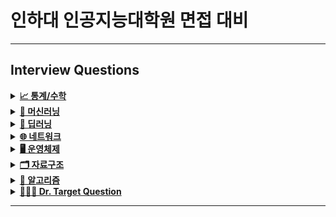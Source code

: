 # 인하대 인공지능대학원 면접 대비
---


## Interview Questions

<details>
<summary><a href="./answers/1-statistics-math.md"><strong>📈 통계/수학</strong></a></summary>
  
- 선형대수에서 선형과 비선형에 대해 설명해주세요.
```python
  선형(Linear)이란 집합 A의 원소들에 대하여 각각 선형결합의 형태로 나타낼 수 있는 것
  즉, 집합 A의 원소 x1, x2, x3, ... xn에 대하여 각각 상수 a1, a2, a3, ..., an을 곱하여 더한 a1x1 + a2x2 + ... + anxn이 집합 A에 속하는 경우를 말함

  1차함수와 벡터 등은 선형을 나타내는 선형함수
  반대로, 2차 이상의 함수, 삼각 함수 등은 비선형함수
```

- 선형 독립과 선형 종속에 대해서 설명하세요.
```python
  <선형 독립>
  - 벡터 방정식이 trivial solution(자명해)만 갖고 있는 경우 (모든 가중치가 0인경우)
  - trivial solution만 있으면 linearly independent
  - trivial solution만 존재한다는 의미는 free variable이 없다는 의미
  - 이 경우 행렬의 Rank는 column의 수와 같아져서 Rank=𝑛

  <선형 종속>
  - 벡터 방정식 c1v1+...+cpvp = 0이면 가중치 c1,...cp 중 하나라도 nonzero 
  - nontrivial solution이면 free variable이 있다는 의미
  - 이 경우 행렬의 Rank는 column 수보다 작아져서 Rank<𝑛
```

- 고유값(eigen value)와 고유벡터(eigen vector)이 무엇이고 왜 중요한지 설명해주세요.
```python
  행렬 A의 고유벡터는, 행렬 A에 의해 변환되었을 때 방향이 변하지 않고 단지 크기만 변하는 벡터를 말한다
  Av=λv에서 v (영벡터 아니어야 함)
  고유값은 λ (고유벡터 v가 변환될 때 그 크기가 얼마나 변하는지...)
```
- 샘플링(Sampling)과 리샘플링(Resampling)이 무엇이고 리샘플링의 장점을 말씀해주세요.
```python
  샘플링은 전체 모집단에서 데이터를 추출하는 거,특히나 모집단을 대표할 수 있도록 신중하게 선택되어야 함
  리샘플링은 기존의 샘플 데이터에서 새로운 샘플을 반복적으로 추출하여 통계적 분석을 수행하는 방식
  리샘플링에는 다음과 같은 방법이 있다
  - 교차 검증 (Cross Validation) : 모델의 성능 평가를 위해 데이터를 여러 번 분할하여 훈련과 테스트를 반복! 과적합 방지, 모델의 일반화 성능 평가
```
- 확률 모형과 확률 변수는 무엇인가요?
```python
  확률은 불확실성을 표현하는 수단, 이러한 불확실성을 확률로써 개량화하기 위해 확률함수로써 수학적으로 만든 모형이 확률 모형이다
  이는 어떤 실험이나 현상에서 가능한 모든 결과와 그 결과가 발생할 확률을 설명한다.
  확률 모형은 표본 공간, 확률 분포라는 두 가지 구성 요소로 이루어졌다!

  확률 변수는 확률 모형에서 정의된 함수
  쉽게 말하면 확률로 표현하기 위한 event를 정의하는 것
  어떤 것을 확률로 표현할 것인지에 대해 다양하게 정의가 가능하여 <변수>라는 용어를 사용한다
  (이산과 연속 확률 변수로 나뉨)
```
- 누적 분포 함수와 확률 밀도 함수는 무엇인가요? 수식과 함께 표현해주세요.
```python
  확률 밀도 함수는 연속 확률 변수의 분포를 설명하는 함수로, 특정 값에서의 확률 밀도를 나타낸다.
  누적 분포 함수는 확률 변수가 특정 값 이하일 확률을 타나내는 함수, 확률 밀도 함수를 적분하여 구할 수 있다
```
- 조건부 확률은 무엇인가요?
```python
   조건부 확률은 어떤 사건 A가 이미 일어난 상황에서 다른 사건 B가 일어날 확률을 의미한다
   즉 사건 B가 사건 A에 의해 영향을 받을 때의 확률을 계산할 것
```
- 공분산과 상관계수는 무엇일까요? 수식과 함께 표현해주세요.
```python
   공분산(Covariance)는 두 확률 변수 사이의 관계를 측정하는 지표로, 두 변수가 함께 어떻게 변하는지를 나타낸다
   즉 한 변수가 증가할 때 다른 변수가 증가하거나 감소하는 경향을 평가한다
   Cov(X,Y)=E[(X−E(X))(Y−E(Y))]

   상관계수는 공분산을 정규화하여 두 확률 변수 사이의 선형 관계를 1과 -1 사이의 값으로 표현한다
   상관계수는 공분산과 달리 단위에 의존하지 않기 때문에 비교적 직관적으로 두 변수의 관계 강도를 파악할 수 있다!
```
- 신뢰 구간의 정의는 무엇인가요?
```python
  신뢰구간은 모집단의 모수를 포함할 것으로 예상되는 값의 범위를 특정 신뢰 수준 하에 제시한 것이다
  즉 표본 데이터를 이용해 계산한 추정치가 모집단의 실제 값(모수)를 포함할 확률이 높은 구간을 의미한다
  보통 신뢰 수준과 함께 나타나며, 신뢰 수준은 이 구간이 모집단의 실제 모수를 포함할 확률을 의미한다.
```
- p-value를 모르는 사람에게 설명한다면 어떻게 설명하실 건가요?
```python
  신뢰구간은 모집단의 모수를 포함할 것으로 예상되는 값의 범위를 특정 신뢰 수준 하에 제시한 것이다
  즉 표본 데이터를 이용해 계산한 추정치가 모집단의 실제 값(모수)를 포함할 확률이 높은 구간을 의미한다
```
- R square의 의미는 무엇인가요?
```python
  R², 또는 결정계수(R-Squared)는 회귀 분석에서 사용되는 통계량으로,
  독립 변수가 종속 변수의 변동을 얼마나 잘 설명하는지를 나타낸다.
  즉, R²는 회귀 모델이 데이터를 얼마나 잘 설명하는지를 평가하는 지표이다.
```
- 평균(mean)과 중앙값(median)중에 어떤 케이스에서 뭐를 써야할까요?
```python
   평균은 데이터가 고르게 분포되어 있고 이상치가 없을 때 더 신뢰할 수 있다.
   하지만 이상치가 있으면 평균이 그 값에 의해 크게 영향을 받아 데이터의 중심을 제대로 반영하지 못할 수 있다.
   중앙값은 이상치나 비대칭 분포가 있는 경우 더 적절하다. 극단적인 값이 있더라도 중앙값은 그 영향을 받지 않기 때문에 데이터의 중심을 더 잘 나타낸다.
```
- 중심극한정리는 왜 유용한걸까요?
```python
   중심극한정리는 확률론에서 매우 중요한 개념으로, 표본 크기가 충분히 크면 어떤 분포를 따르는 모집단에서 표본을 추출하더라도,
   표본 평균의 분포가 정규분포에 가까워진다는 것을 의미한다!
   다시 말해, 모집단의 분포 형태에 관계없이 표본 평균의 분포는 표본 크기가 커질수록 점점 정규분포를 따르게 된다.
   중심극한정리는 다양한 형태의 모집단에서 표본을 추출해도, 표본 평균이 정규분포를 따르게 만들어 준다.
   이로 인해 모집단의 분포를 알지 못해도 표본 평균의 분포를 예측할 수 있습니다.
```
- 엔트로피(entropy)에 대해 설명해주세요. 가능하면 Information Gain도요.
```python
   엔트로피는 정보 이론에서 사용되는 개념으로, 불확실성 또는 혼란의 정도를 측정하는 지표이다.
   주로 확률 분포의 다양성을 측정하거나, 데이터의 예측 가능성을 평가하는데 사용된다.
   쉽게 말하면 데이터의 무질서도를 측정, 값이 높을 수록 불확실성이 커진다!

  정보 이득 (Information gain)
  정보이득은 결정 트리와 같은 알고리즘에서 특정 속성을 사용해 데이터 집합을 분할할 때, 엔트로피가 얼마나 감소하는지를 측정하는 지표이다
  즉 특정 속성을 기준으로 데이터를 나눴을 때 데이터의 불확실성이 얼마나 줄어드는지 나타낸다!
```
- 어떨 때 모수적 방법론을 쓸 수 있고, 어떨 때 비모수적 방법론을 쓸 수 있나요?
```python
   모수적 방법론은 모집단의 분포에 대해 특정한 가정을 하고 데이터를 분석하는 기법
   예를 들어 데이터가 정규분포를 따르는 것으로 가정하고 통계적 분석을 수행하는 경우가 대표적
   모수적 방법론은 데이터의 분포가 알려져 있을 때/ 표본 크기가 충분히 클 때/모집단의 분포에 대한 강한 가정이 성립할 때/ 등에서 사용

   비모수적 방법론은 데이터의 분포에 대한 가정이 필요하지 않은 분석 방법이다
   이 방법은 데이터가 특정한 분포를 따르지 않거나, 분포를 알 수 없을 때 유용하다
```
- “likelihood”와 “probability”의 차이는 무엇일까요?
```python
   확률(probability)은 주어진 모수에 대해 데이터가 발생할 확률
   가능도(Likellihood)는 주어진 데이터에 대해 모수가 그 데이터를 얼마나 잘 설명하는지를 평가
   예를 들어서 동전을 여러 번 던져 7번 중 5번 앞면이 나왔다고 가정하면
   확률은 5/7
   가능도는 특정한 모수 p가 주어졌을 때, 관측된 데이터 "7번 중 5번 앞면이 나옴"을 얼마나 잘 설명하는지를 평가
   L(p|X=5)
```
- 통계에서 사용되는 bootstrap의 의미는 무엇인가요.
```python
   부트스트랩은 통계적 추정의 신뢰성을 평가하기 위해 사용되는 비모수적 방법론
   특히 모집단의 분포에 대한 강한 가정을 하지 않고, 표본 데이터만을 사용해 모집단의 특성을 추정할 수 있는 강력한 기법이다.
   부트스트랩은 주어진 표본 데이터로부터 반복적으로 새로운 표본을 생성하여, 통계적 추정값(예: 평균, 분산, 신뢰구간 등)의 분포를 추정하는 방법이다.
```
- 모수가 매우 적은 (수십개 이하) 케이스의 경우 어떤 방식으로 예측 모델을 수립할 수 있을까요?
```python
   1. 간단한 모델 사용 : 선형 회귀, 로지스틱 회귀, k-최근접 이웃(KNN), 의사결정트리와 같은 단순한 모델을 사용하는 것이 좋습니다.
   2. 규제(Regularization) 기법 사용: 과적합을 방지하기 위해 L1, L2 규제 방법을 적용하여 모델의 복잡성을 줄일 수 있다
   3. 데이터 증강 : 데이터를 오히려 인위적으로 늘린다
```
- 검정력(statistical power)은 무엇일까요?
```python
   어떤 통계적 검정이 실제로 대립가설이 참일 때 이를 올바르게 검출할 확률을 의미한다.
   쉽게 말해, 검정력은 참인 효과를 감지할 수 있는 능력을 나타낸다.
   검정력의 의미: 검정력이 높을수록, 실제로 효과나 차이가 존재할 때 이를 발견할 가능성이 커진다.
```
- missing value가 있을 경우 채워야 할까요? 그 이유는 무엇인가요?
```python
   결측치가 있는 데이터를 그대로 사용하면 통계 분석, 머신러닝 모델링에서 왜곡된 결과를 초래할 수 있다
   특히 일부 알고리즘은 결측치를 허용하지 않기 때문에 데이터 전체가 무효화될 수 있다.
   결측치를 적절히 채우면 모델의 성능을 높일 수 있다. 결측치로 인해 모델이 학습할 수 있는 정보가 제한되거나, 예측의 정확도가 떨어질 수 있기 때문이다.
```
- 아웃라이어의 판단하는 기준은 무엇인가요?
```python
   아웃라이어는 데이터에서 다른 데이터 포인트와 비교해 극단적으로 벗어난 값을 의미한다.
   통계적 기준으로는 사분위 범위(IQR)에서 Q1-3*IQR보다 작거나, Q3+3*IQR보다 크면 보통 outlier라고 칭한다
   또는 데이터가 정규분포를 따른다고 가정할 떄, 평균에서 k개의 표준편차 이상 떨어진 값을 아웃라이어로 간주한다
```
- 필요한 표본의 크기를 어떻게 계산합니까?
```python
   표본 크기를 계산하는 방법은 연구의 종류에 따라 다르다
   평균의 차이를 비교할 때 : t 검정
   비율의 차이를 비교할 떄 : z 검정
   
```
- Bias를 통제하는 방법은 무엇입니까?
```python
   연구 설계 단계에서 Bias 통제 : 무작위 할당 (Randomization) - 실험군과 대조군에 참여자를 무작위로 배정해 그룹 간 차이 최소화, 무작위화는 선택 편향(Selection Bias)를 줄임
   데이터 수집 단계에서 Bias 통제 : 표준화된 측정 방법(Standardized Measurement) - 모든 데이터를 일관된 방식으로 수집해 측정 편향 (Measurement Bias)을 줄인다
   데이터 분석 단계에서의 Bias 통제 : 혼란 변수 (Confounding Variable) 통제 - 혼란 변수가 연구 결과에 영향을 미치지 않도록 다변량 분석, 공변량 분석을 사용해 통제
   
```
- 로그 함수는 어떤 경우 유용합니까? 사례를 들어 설명해주세요.
```python
   데이터가 크기 차이가 클 때나 지수적 증가가 있는 경우 유용하다.
   예를 들어서 금융 데이터를 분석할 때
   금융 분야에서는 기업의 매출, 시장 규모, 자산 등 다양한 변수가 매우 큰 범위를 가질 수 있다. 어떤 회사의 매출은 수백만 달러일 수 있지만, 또 다른 회사의 매출은 수십억 달러에 이를 수 있다
   로그 변환을 통해 이런 큰 차이를 줄이면 데이터가 더 균형 있게 분포되면, 분석하기 쉬워진다
   예를 들어 히스토그램을 그릴 때 로그 변환을 적용하면 극단적인 값들로 인해 왜곡되지 않은 분포를 볼 수 있다!
```
- 베르누이 분포 / 가우시안 정규 분포  / 카이제곱 분포 / 에 대해 설명해주세요.
```python
  베르누이 분포는 두 가지 결과(성공 혹은 실패)만 가능한 이산 확률 분포이다. 각각의 결과가 발생할 확률을 기반으로 한다. 베르누이 분포의 확률 변수 X는 1과 0만을 가질 수 있다
  가우시안 정규 분포는 연속 확률 변수로, 데이터가 평균값을 중심으로 종 모양의 대칭적인 분포를 따른느 경우를 설명한다. 이는 많은 자연현상에서 나타나는 일반적인 분포이다
  카이 제곱 분포는 연속 확률 분포로, 독립적인 표준 정규 분포 변수의 제곱의 합으로 정의된다. 카이제곱 분포는 자유도에 따라 모양이 달라진다.
```

</details>

<details>
<summary><a href="./answers/2-machine-learning.md"><strong>🤖 머신러닝</strong></a></summary>

- 알고 있는 metric에 대해 설명해주세요. (ex. RMSE, MAE, recall, precision ...)
```python
   RMSE는 회귀 모델의 성능을 측정하는 데 사용된다. 예측 값과 실제 값의 차이를 제곱한 평균의 제곱근을 계산한다.
   MAE는 예측 값과 실제 값의 차이의 절대값 평균을 계산한다. 회귀 모델의 성능을 측정하는 또 다른 지표이다.
   Precision은 모델이 True Positive로 예측한 것 중 실제로 True인 비율을 의미한다. 특히 양성 클래스에 대한 정확도를 측정하는 데 유용하다. TP / (TP+FP)
   Recall은 실제로 True인 것 중에서 모델이 True로 예측한 비율을 의미한다. TP / (TP + FN)
   F1 Score는 Precision과 Recall 사이의 균형을 평가하는 지표이다. precision과 recall의 조화 평균을 계산한다. F1 score = 2 * { (Precision X Recall) / (Precision + Recall) }
   R-squared(결정계수)는 회귀 분석에서 모델이 데이터를 얼마나 잘 설명하는지를 나타내는 지표이다. 0에서 1 사이의 값을 가지며, 1에 가까울수록 모델이 데이터를 잘 설명하는 것을 의미한다. 
```
- 정규화를 왜 해야할까요? 정규화의 방법은 무엇이 있나요? (🥲 내 논문 주제...)
```python
   머신러닝 알고리즘(특히 경사 하강법 기반 알고리즘)은 특성(feature) 값의 범위가 매우 다르면 학습이 제대로 이뤄지지 않을 수 있다.
   예를 들어 하나의 특성의 값이 0~1 사이인데, 다른 특성의 값이 0~10000 사이라면 큰 범위를 가진 특성이 모델 학습에 더 큰 영향을 미치게 되어 잘못된 가중치를 학습할 가능성이 있다.
   특히 경사 하강법 기반 알고리즘의 경우 정규화를 하면 학습 속도가 빨라지도 알고리즘이 더 잘 수렴하게 된다.
   정규화된 데이터는 최적의 해를 찾는 과정에서 균형 잡힌 경로로 수렴하도록 도와준다.
   심지어 일부 알고리즘은 특성의 크기 차이로 인해 성능이 저하될 수 있다. 정규화를 하면 이러한 문제를 방지하여 모델 성능이 향상될 수 있다.

   정규화 방법
   Min-Max 정규화 : 데이터를 (대체로) 0~1로 변환하는 방법. 최소값을 0, 최대값을 1로 변환하며, 나머지 값은 비례적으로 조정한다.
   Z-Score 정규화 : 데이터를 평균 0, 표준편차 1로 변환하는 방법. 데이터가 정규 분포를 따를 때 효과적!
   Robust 정규화 : median과 사분위 범위 (IQR)를 사용하여 정규화하는 방법이다. 이상치에 덜 민감하다.
```
- Local Minima와 Global Minimum에 대해 설명해주세요.
```python
   Global Minimum은 전역 최소값. 함수의 모든 가능한 값 중 가장 낮은 값, 최적화 문제에서 우리가 궁극적으로 찾고자 하는 지점!
   Local Minima는 특정 영역 내에서 가장 낮은 함수 값을 가지는 지점을 의미, but 다른 영역에 더 낮은 값이 존재할 수도 있다!
```
- 차원의 저주에 대해 설명해주세요.
```python
   차원의 저주는 고차원 공간에서 발생하는 여러 가지 문제를 의미한다. 데이터 분석 및 머신러닝에서 데이터의 차원이 증가할수록 발생하는 현상으로, 학습 및 일반화 성능에 부정적인 영향을 미칠 수 있다.
   쉽게 정리하자면 변수가 늘어남에따라 차원이 커지면서 분석을 위한 최소한의 필요 데이터 건수가 늘어나면서 예측이 불안정해지는 문
   차원의 저주가 발생하는 이유
   1. 데이터의 희소성 (Sparsity) : 차원이 증가할수록 데이터 포인트들이 서로 멀리 떨어져 분포하게 된다
   2. 거리 측정의 신뢰도 감소 : 머신러닝의 여러 알고리즘 (특히 K-최근접, K-means)은 거리 측정을 기반으로 동작한다. 그러나 차원이 높아지면 데이터 포인트들 간의 거리가 점점 비슷해져서 유사성 측정이 어렵다
   3. 데이터 필요량의 증가 : 차원이 증가할수록 고차원 공간을 대표하기 위해 필요한 데이터의 양이 기하급수적으로 증가한다
   4. 모델의 복잡도 증가 : 차원이 증가하면 모델의 복잡도가 증가하여 과적합(overfitting)의 위험이 커진다
```
- dimension reduction기법으로 보통 어떤 것들이 있나요?
```python
   차원 축소 기법은 고차원 데이터의 차원을 줄여 데이터 분석을 용이하게 하고, 계산 효율성을 높이는 데 사용된다.
   데이터의 특성 (feature) 수를 줄임으로써 과적합을 방지하고, 해석 가능성을 높이며, 계산 비용을 줄일 수 있다.

   ⭐️ PCA (주성분 분석) : 데이터의 분산을 최대한 보존하는 방향으로 새로운 축을 생성하여 고차원 데이터를 저차원으로 변환하는 선형 차원 축소 기법
      - 데이터의 공분산 구조를 분석하여 주성분을 생성한다
      - 첫 번째 주성분은 데이터의 분산이 가장 큰 방향을 나타내며, 그 다음 주성분은 직교하는 방향에서 두 번째로 큰 분산을 나타낸다
      - https://m.blog.naver.com/angryking/222480031842 여기 참고하면 단 번에 이해 가능!
   
```
- PCA는 차원 축소 기법이면서, 데이터 압축 기법이기도 하고, 노이즈 제거기법이기도 합니다. 왜 그런지 설명해주실 수 있나요?
```python
   차원 축소 기법은 위에서 설명
   PCA는 고차원 데이터를 적은 수의 차원으로 압축하면서도 대부분의 중요한 정보를 보존하기에 데이터 압축 기법이라고도 한다
   PCA는 결국 데이터를 분산이 큰 방향으로 투영하기 때문에, 노이즈와 같은 작은 변동을 무시하는 효과가 있다!
```
- LSA, LDA, SVD 등의 약자들이 어떤 뜻이고 서로 어떤 관계를 가지는지 설명할 수 있나요?
```python
   LSA (Latent Semantic Analysis) : 잠재 의미 분석, LSA는 문서와 단어 사이의 관계를 분석하여 텍스트 데이터를 저차원 의미 공간에 매핑하는 기법, 이 과정으로 문서와 단어간의 잠재적 의미 구조 발견
   주로 SVD를 사용하여 문서-단어 행렬을 분해하고 차원을 축소
   LDA (Latent Dirichlet Allocation) : 텍스트 코퍼스 내의 문서들이 잠재적인 주제들의 혼합으로 구성되어 있다고 가정하는 주제 모델링 기법이다. 문서 내의 단어 분포를 기반으로 주제를 추론하고,
   문서들이 어떤 주제들로 구성되어 있는지를 학습한다. 확률적 모델을 사용하여 문서와 단어의 주제 분포를 추정한다.
   SVD (Singular Value Decomposition) : 특이값 분해, 행렬을 세 개의 행렬로 분해하는 선형대수적 기법. 주어진 행렬을 U(왼쪽 특이벡터), Σ(특이값 대각 행렬), V^T(오른쪽 특이벡터)의 곱으로 분해한다!
```
- Markov Chain을 고등학생에게 설명하려면 어떤 방식이 제일 좋을까요?
```python
   일상적인 예시로 시작해서 개념을 단계별로 확장하는 것이 좋다.
   예를 들어, 오늘이 맑음이면 내일도 맑음일 가능성이 높지만, 비가 올 가능성도 있다. 날씨는 현재 상태에 따라 다음 상태가 결정되지만, 그 이전 날들의 날씨는 고려하지 않는다고 가정해 볼 수 있다.
   여기서 중요한 점은 현재 상태만으로 다음 상태가 결정된다는 것이며, 이를 Markov Preperty(마르코프 성질)라고 한다.
   이렇게 상태(state)가 현재 상황에만 의존해서 바뀌는 과정을 바로 Markov Chain이라고 한다!
```
- 텍스트 더미에서 주제를 추출해야 합니다. 어떤 방식으로 접근해 나가시겠나요?
- SVM은 왜 반대로 차원을 확장시키는 방식으로 동작할까요? SVM은 왜 좋을까요?
- 다른 좋은 머신 러닝 대비, 오래된 기법인 나이브 베이즈(naive bayes)의 장점을 옹호해보세요.
- 회귀 / 분류시 알맞은 metric은 무엇일까?
- Association Rule의 Support, Confidence, Lift에 대해 설명해주세요.
- 최적화 기법중 Newton’s Method와 Gradient Descent 방법에 대해 알고 있나요?
- 머신러닝(machine)적 접근방법과 통계(statistics)적 접근방법의 둘간에 차이에 대한 견해가 있나요?
- 인공신경망(deep learning이전의 전통적인)이 가지는 일반적인 문제점은 무엇일까요?
- 지금 나오고 있는 deep learning 계열의 혁신의 근간은 무엇이라고 생각하시나요?
- ROC 커브에 대해 설명해주실 수 있으신가요?
- 여러분이 서버를 100대 가지고 있습니다. 이때 인공신경망보다 Random Forest를 써야하는 이유는 뭘까요?
- K-means의 대표적 의미론적 단점은 무엇인가요? (계산량 많다는것 말고)
- L1, L2 정규화에 대해 설명해주세요.
- Cross Validation은 무엇이고 어떻게 해야하나요?
- XGBoost을 아시나요? 왜 이 모델이 캐글에서 유명할까요?
- 앙상블 방법엔 어떤 것들이 있나요?
- feature vector란 무엇일까요?
- 좋은 모델의 정의는 무엇일까요?
- 50개의 작은 의사결정 나무는 큰 의사결정 나무보다 괜찮을까요? 왜 그렇게 생각하나요?
- 스팸 필터에 로지스틱 리그레션을 많이 사용하는 이유는 무엇일까요?
- OLS(ordinary least squre) regression의 공식은 무엇인가요?

</details>

<details>
<summary><a href="./answers/3-deep-learning.md"><strong>🧠 딥러닝</strong></a></summary>

- 딥러닝은 무엇인가요? 딥러닝과 머신러닝의 차이는?
- Cost Function과 Activation Function은 무엇인가요?
- Tensorflow, PyTorch 특징과 차이가 뭘까요?
- Data Normalization은 무엇이고 왜 필요한가요?
- 알고있는 Activation Function에 대해 알려주세요. (Sigmoid, ReLU, LeakyReLU, Tanh 등)
- 오버피팅일 경우 어떻게 대처해야 할까요?
- 하이퍼 파라미터는 무엇인가요?
- Weight Initialization 방법에 대해 말해주세요. 그리고 무엇을 많이 사용하나요?
- 볼츠만 머신은 무엇인가요?
- TF, PyTorch 등을 사용할 때 디버깅 노하우는?
- 뉴럴넷의 가장 큰 단점은 무엇인가? 이를 위해 나온 One-Shot Learning은 무엇인가?
- 요즘 Sigmoid 보다 ReLU를 많이 쓰는데 그 이유는?
  - Non-Linearity라는 말의 의미와 그 필요성은?
  - ReLU로 어떻게 곡선 함수를 근사하나?
  - ReLU의 문제점은?
  - Bias는 왜 있는걸까?
- Gradient Descent에 대해서 쉽게 설명한다면?
  - 왜 꼭 Gradient를 써야 할까? 그 그래프에서 가로축과 세로축 각각은 무엇인가? 실제 상황에서는 그 그래프가 어떻게 그려질까?
  - GD 중에 때때로 Loss가 증가하는 이유는?
  - Back Propagation에 대해서 쉽게 설명 한다면?
- Local Minima 문제에도 불구하고 딥러닝이 잘 되는 이유는?
  - GD가 Local Minima 문제를 피하는 방법은?
  - 찾은 해가 Global Minimum인지 아닌지 알 수 있는 방법은?
- Training 세트와 Test 세트를 분리하는 이유는?
  - Validation 세트가 따로 있는 이유는?
  - Test 세트가 오염되었다는 말의 뜻은?
  - Regularization이란 무엇인가?
- Batch Normalization의 효과는?
  - Dropout의 효과는?
  - BN 적용해서 학습 이후 실제 사용시에 주의할 점은? 코드로는?
  - GAN에서 Generator 쪽에도 BN을 적용해도 될까?
- SGD, RMSprop, Adam에 대해서 아는대로 설명한다면?
  - SGD에서 Stochastic의 의미는?
  - 미니배치를 작게 할때의 장단점은?
  - 모멘텀의 수식을 적어 본다면?
- 간단한 MNIST 분류기를 MLP+CPU 버전으로 numpy로 만든다면 몇줄일까?
  - 어느 정도 돌아가는 녀석을 작성하기까지 몇시간 정도 걸릴까?
  - Back Propagation은 몇줄인가?
  - CNN으로 바꾼다면 얼마나 추가될까?
- 간단한 MNIST 분류기를 TF, PyTorch 등으로 작성하는데 몇시간이 필요한가?
  - CNN이 아닌 MLP로 해도 잘 될까?
  - 마지막 레이어 부분에 대해서 설명 한다면?
  - 학습은 BCE loss로 하되 상황을 MSE loss로 보고 싶다면?
- 딥러닝할 때 GPU를 쓰면 좋은 이유는?
  - GPU를 두개 다 쓰고 싶다. 방법은?
  - 학습시 필요한 GPU 메모리는 어떻게 계산하는가?

</details>


<details>
<summary><a href="./answers/5-network.md"><strong>🌐 네트워크</strong></a></summary>

- TCP/IP의 각 계층을 설명해주세요.
- OSI 7계층와 TCP/IP 계층의 차이를 설명해주세요.
- Frame, Packet, Segment, Datagram을 비교해주세요.
- TCP와 UDP의 차이를 설명해주세요.
- TCP와 UDP의 헤더를 비교해주세요.
- TCP의 3-way-handshake와 4-way-handshake를 비교 설명해주세요.
- TCP의 연결 설정 과정(3단계)과 연결 종료 과정(4단계)이 단계가 차이나는 이유가 무엇인가요?
- 만약 Server에서 FIN 플래그를 전송하기 전에 전송한 패킷이 Routing 지연이나 패킷 유실로 인한 재전송 등으로 인해 FIN 패킷보다 늦게 도착하는 상황이 발생하면 어떻게 될까요?
- 초기 Sequence Number인 ISN을 0부터 시작하지 않고 난수를 생성해서 설정하는 이유가 무엇인가요?
- HTTP와 HTTPS에 대해서 설명하고 차이점에 대해 설명해주세요.
- HTTP 요청/응답 헤더의 구조를 설명해주세요.
- HTTP와 HTTPS 동작 과정을 비교해주세요.
- CORS가 무엇인가요?
- HTTP GET과 POST 메서드를 비교/설명해주세요.
- 쿠키(Cookie)와 세션(Session)을 설명해주세요.
- DNS가 무엇인가요?
- REST와 RESTful의 개념을 설명하고 차이를 말해주세요.
- 소켓(Socket)이 무엇인가요? 자신 있는 언어로 간단히 소켓 생성 예시를 보여주세요.
- Socket.io와 WebSocket의 차이를 설명해주세요.
- IPv4와 IPv6 차이를 설명해주세요.
- MAC Address가 무엇인가요?
- 라우터와 스위치, 허브의 차이를 설명해주세요.
- SMTP가 무엇인가요?
- 노트북으로 `www.google.com`에 접속을 했습니다. 요청을 보내고 받기까지의 과정을 자세히 설명해주세요.
- 여러 네트워크 topology에 대해 간단히 소개해주세요.
- subnet mask에 대해서 설명해주세요.
- data encapsulation이 무엇인가요?
- DHCP를 설명해주세요.
- routing protocol을 몇 가지 설명해주세요. (ex. link state, distance vector)
- 이더넷(ethernet)이 무엇인가요?
- client와 server의 차이점을 설명해주세요.
- delay, timing(jitter), throughput 차이를 설명해주세요.

</details>

<details>
<summary><a href="./answers/6-operating-system.md"><strong>🖥️ 운영체제</strong></a></summary>

- 프로세스와 스레드의 차이(Process vs Thread)를 알려주세요.
- 멀티 프로세스 대신 멀티 스레드를 사용하는 이유를 설명해주세요.
- 캐시의 지역성에 대해 설명해주세요.
- Thread-safe에 대해 설명해주세요. (hint: critical section)
- 뮤텍스와 세마포어의 차이를 설명해주세요.
- 스케줄러가 무엇이고, 단기/중기/장기로 나누는 기준에 대해 설명해주세요.
- CPU 스케줄러인 FCFS, SJF, SRTF, Priority Scheduling, RR에 대해 간략히 설명해주세요.
- 동기와 비동기의 차이를 설명해주세요.
- 메모리 관리 전략에는 무엇이 있는지 간략히 설명해주세요.
- 가상 메모리에 대해 설명해주세요.
- 교착상태(데드락, Deadlock)의 개념과 조건을 설명해주세요.
- 사용자 수준 스레드와 커널 수준 스레드의 차이를 설명해주세요.
- 외부 단편화와 내부 단편화에 대해 설명해주세요.
- Context Switching이 무엇인지 설명하고 과정을 나열해주세요.
- Swapping에 대해 설명해주세요.

</details>

<details>
<summary><a href="./answers/7-data-structure.md"><strong>🗂 자료구조</strong></a></summary>

- linked list
  - single linked list
  - double linked list
  - circular linked list
- hash table
- stack
- queue
  - circular queue
- graph

</details>

<details>
<summary><a href="./answers/8-algorithm.md"><strong>🔻 알고리즘</strong></a></summary>

- 시간, 공간 복잡도
- Sort Algorithm
  - Bubble Sort
  ```python
    인접한 두 요소를 비교하여 큰 값을 뒤로 보내는 방식으로 배열을 정렬한다.
    복잡도: O(n^2)
    특징: 구현이 간단하지만 효율성이 떨어져 잘 사용하지 x
  ```
  - Selection Sort
  ```python
     매번 배열에서 가장 작은 요소를 선택해 순서대로 배치한다.
     복잡도: O(n^2)
     특징: 간단하지만 대규모 데이터에서는 비효율적
  ```
  - Insertion Sort
  ```python
     배열의 요소를 하나씩 가져와서 정렬된 부분에 삽입하는 방식으로 정렬
     복잡도: O(n^2)
     특징: 거의 정렬된 배열에서는 효율적이며, 적은 데이터에 적합하다
  ```
  - Merge Sort O(nlogn) 
  ```python
     배열을 반으로 나누어 각각의 재귀적으로 정렬한 후, 병합하여 전체를 정렬
     복잡도: O(nlogn)
     특징: 안정적이며, 큰 데이터셋에 적합. Divide and Conquer 방식의 알고리즘이다
  ```
  - Heap Sort O(nlogn)
  ```python
     힙 자료구조를 이용하여 정렬하는 방식으로, 최대 힙이나 최소 힙을 이용한다
     복잡도: O(nlogn)
     특징: 제자리 정렬이 가능하지만, 안정적이지는 x
  ```
  - Quick Sort O(nlogn)
  ```python
     기준 요소(pivot)을 정해 이를 기준으로 작은 요소는 왼쪽, 큰 요소는 오른쪽으로 분할하여 재귀적으로 정렬한다
     복잡도: 평균은 O(nlogn), 최악 O(n^2)
     특징: 일반적으로 매우 빠르며, Divide and conquer 알고리즘
  ```
  - Counting Sort
  ```python
     값의 범위가 정해진 배열에서 각 값의 빈도를 세어 정렬한다
     1. 각 숫자가 몇 번 등장하는지 세어준다
     2. 등장 횟수를 누적합으로 바꿔준다
     복잡도: O(n+k)
     특징: 특정 범위에서만 사용 가능하며, 메모리 사용량이 크지만 안정적이다.
  ```
- Divide and Conquer
```python
   분할 정복은 작은 단위로 나누어 해결한 뒤, 이를 합쳐서 전체 문제의 해결책을 도출하는 알고리즘 설계 패턴이다. Divide -> Conquer -> Combine
   예시로는 Merge Sort, Quick sort, Binary Search 
```
- Dynamic Programming
```python
   Dynamic programming은 복잡한 문제를 작은 하위 문제로 나누어 해결하고, 이를 저장하여 중복 계산을 줄이는 방식으로 문제를 효율적으로 해결하는 알고리즘 설계 기법이다. 특히 최적화 문제에서 자주 사용된다!
   Optimal Substructure: 문제의 최적 해결책이 그 하위 문제들의 최적 해결책으로부터 만들어질 수 있는 구조를 말한다
   Overlapping Subproblems: 큰 문제를 작은 문제로 나눌 때 동일한 하위 문제가 여러 번 반복해서 등장한다
   Top-down, Bottom-up 방식으로 해결할 수 있다
   피보나치 수열 예시로 수업 때 설명하심!
```
- Greedy Algorithm
```python
   문제를 해결할 때 각 단계에서 가장 최선의 선택을 하는 방식으로 최종 해답을 찾아가는 알고리즘 설계 방법
   그리디 알고리즘은 전체적인 최적해를 보장하지는 않지만, 일부 문제에서는 빠르고 간단하게 최적해를 구할 수 있는 방법을 제공한다
```
- Graph
  - Graph Traversal: BFS
  ```python
   BFS는 시작 노드에서 인접한 노드들을 먼저 방문하고, 그 다음으로 인접 노드들의 인접 노드들을 차례로 탐색하는 방식이다.
   작동 방식:
   1. 탐색을 시작할 노드를 큐에 추가한다
   2. 큐에서 노드를 하나씩 꺼내어 해당 노드와 연결된 인접 노드들을 큐에 추가한다
   3. 큐가 빌 때까지 이 과정을 반복하며, 방문한 노드는 다시 탐색하지 않는다
   최단 경로: BFS는 최단 경로를 보장한다.
   시간 복잡도 : O(V+E)
  ```
  - Graph Traversal: DFS
  ```python
   DFS는 한 노드에서 시작하여 가능한 깊이까지 내려가며 탐색을 진행하고, 더 이상 갈 곳이 없으면 다시 돌아와 다른 경로를 탐색하는 방식이다.
   작동 방식:
   1. 탐색을 시작할 노드를 스택에 추가한다.
   2. 스택에서 노드를 하나씩 꺼내고, 해당 노드의 인접 노드를 다시 스택에 추가하여 깊이 탐색을 진행한다.
   3. 스택이 빌 때까지 이 과정을 반복하며, 방문한 노드는 다시 탐색하지 않는다.
   경로 탐색: DFS는 특정 경로를 탐색하거나, 특정 상태에 도달했을 때의 조건을 검사하는 데 유용하다.
   시간 복잡도 : O(V+E)
   스택을 사용하여 재귀 호출을 진행하여, 최대 깊이만큼 메모리 필요!
  ```
  - Shortest Path
    - Dijkstra
    ```python
      다익스트라 알고리즘은 가중치가 있는 그래프에서 하나의 시작 정점으로부터 다른 모든 정점까지의 최단 경로를 찾는 알고리즘이다.
      1. 초기화
       - 모든 정점에 대해 시작 정점으로부터의 최단 거리를 무한대로 설정. 시작 정점은 거리를 0으로 설정
       - 방문하지 않은 정점들의 집합인 우선순위 큐를 생성한다
      2. 정점 선택
       - 현재 방문하지 않은 정점들 중에서 시작 정점으로부터의 거리가 가장 짧은 정점을 선택한다
      3. 거리 업데이트
       - 선택된 정점의 인접한 이웃 정점들을 확인한다
       - 각 인접 정점에 대해, 시작 정점으로부터 현재 정점을 거쳐서 이웃 정점으로 가는 경로의 거리를 계산한다
       - 계산된 거리가 현재 저장된 시작 정점으로부터 이웃 정점까지의 거리보다 작으면, 해당 거리를 업데이트한다
      4. 방문 완료 처리
       - 선택된 정점을 방문 처리하고 우선순위 큐에서 제거한다
       - 모든 정점을 방문할 때까지 2~4단계를 반복한다!
    ```
    - Floyd-Warshall
    ```python
      Floyd Warshall은 모든 정점 쌍 간의 최단 경로를 찾는 알고리즘으로, 동적 계획법을 사용하여 그래프의 최단 경로 문제를 해결한다.
      이 알고리즘은 특히 음수 가중치를 가진 간선을 포함한 그래프에서도 최단 경로를 찾을 수 있으며, 음수 사이클도 감지할 수 있다.
    ```
    - Bellman-Ford
    ```python
      벨만 포드 알고리즘은 하나의 시작 정점에서 모든 다른 정점까지의 최단 경로를 찾는 알고리즘으로, 특히 음수 가중치 간선이 포함된 그래프에도 최단 경로를 구할 수 있는 특징이 있다.
      벨만 포드 알고리즘은 모든 간선을 최대 V-1번 반복하여 최단 경로를 갱신해 나간다. 이때 V는 정점의 개수이다.
    ```
  - Minimum Spanning Tree
    - Prim
    ```python
      Prim 알고리즘은 최소 신장 트리 (MST)를 찾기 위한 알고리즘으로, 정점 중심 방식으로 트리를 점진적으로 확장해 가며 MST를 구축하는 방식이다.
      MST는 모든 정점을 포함하면서 간선의 가중치 합이 최소가 되는 트리를 의미한다.
      1. 시작 정점 선택 : 임의의 시작 정점을 선택하여 초기 트리를 시작한다
      2. 가장 작은 가중치의 간선 선택 : 트리에 포함된 정점에서 연결된 간선 중 가중치가 가장 작은 간선을 선택한다. 이 간선의 도착 정점을 트리에 추가하여 트리를 확장한다.
      3. 트리의 확장: 현재의 MST에 포함된 정점 집합과 연결된 간선 중에서 가장 작은 가중치를 가진 간선을 선택하여 트리에 추가한다.
      4. 반복: 모든 정점을 포함할 때까지 즉 MST가 완성될 때까지 2~3 단계를 반복한다. 
    ```
    - Kruskal
    ```python
      Kruskal 알고리즘은 그래프에서 최소 신장 트리를 찾기 위한 알고리즘이다. 이 알고리즘은 간선 중심으로 동작하며, 모든 간선을 가중치 순으로 정렬한 후, 사이클을 형성하지 않는 간선을 하나씩 추가하여 MST를 구성하는 방식이다.
      1. 간선 정렬: 그래프의 모든 간선을 가중치의 오름차순으로 정렬한다
      2. 간선 선택 및 사이클 검증 : 가중치가 가장 작은 간선부터 하나씩 선택하여, 사이클이 발생하지 않는 경우에만 MST에 추가한다.
         2-1. 사이클이 발생하는지 확인하기 위해 Union-Find 자료구조를 사용한다.
              - Find 연산 : 두 정점이 같은 집합에 속하는지 확인한다.
              - Union 연산 : 두 정점을 같은 집합으로 병합하여, 동일한 트리로 연결되었음을 표시한다.
      3. 반복: 간선을 추가하여 MST에 포함된 간선의 수가 (정점 수 - 1)이 될 때까지 반복한다.
              - MST는 연결 그래프이므로 간선의 수는 정점 수 - 1이 된다.
    ```
  - Union-find
  ```python
      Union Find는 서로소 집합을 관리하는 자료구조이다. 서로소 집합 자료구소는 여러 개의 집합을 효율적으로 관리하고, 각 원소가 어느 집합에 속하는지 확인하거나, 두 집합을 하나로 합치는 연산을 빠르게 수행할 수 있도록 설계되었다.
      Union-Find 자료구조는 그래프에서의 사이클 검출, 최소 신장 트리 구성(Kruskal 알고리즘) 등 다양한 알고리즘에서 활용된다.
  ```
  - Topological sort 위상정렬
  ```python
     위상정렬은 유향 비순환 그래프 DAG(Directed Acyclic Graph)에서 정점들을 선행 순서에 맞춰 정렬하는 방법이다. DAG는 순환이 없는 방향 그래프로, 위상 정렬은 주로 작업 간의 우선 순위가 있는 작업 스케줄링 등에서 사용된다.
     위상 정렬은 다음과 같은 조건을 만족하는 정렬 방식이다.
     - 정점 u에서 v로 가는 간선이 존재한다면, 정렬 결과에서 u는 항상 v보다 앞에 위치해야 한다
     위상 정렬은 두 가지 방식으로 구현할 수 있다.
     - Kahn's Algorithm (BFS 기반)
     - DFS 기반 방법
  ```
</details>


<details>
<summary><a href="./answers/1-statistics-math.md"><strong> 🧑🏻‍🏫 Dr. Target Question </strong></a></summary>
  
- 선형대수에서 선형과 비선형에 대해 설명해주세요.
```python
  선형(Linear)이란 집합 A의 원소들에 대하여 각각 선형결합의 형태로 나타낼 수 있는 것
  즉, 집합 A의 원소 x1, x2, x3, ... xn에 대하여 각각 상수 a1, a2, a3, ..., an을 곱하여 더한 a1x1 + a2x2 + ... + anxn이 집합 A에 속하는 경우를 말함

  1차함수와 벡터 등은 선형을 나타내는 선형함수
  반대로, 2차 이상의 함수, 삼각 함수 등은 비선형함수
```

- 선형 독립과 선형 종속에 대해서 설명하세요.
```python
  <선형 독립>
  - 벡터 방정식이 trivial solution(자명해)만 갖고 있는 경우 (모든 가중치가 0인경우)
  - trivial solution만 있으면 linearly independent
  - trivial solution만 존재한다는 의미는 free variable이 없다는 의미
  - 이 경우 행렬의 Rank는 column의 수와 같아져서 Rank=𝑛

  <선형 종속>
  - 벡터 방정식 c1v1+...+cpvp = 0이면 가중치 c1,...cp 중 하나라도 nonzero 
  - nontrivial solution이면 free variable이 있다는 의미
  - 이 경우 행렬의 Rank는 column 수보다 작아져서 Rank<𝑛
```

- tree
```python
  트리는 노드로 이루어진 자료구조
  루트 노드는 0개 이상의 자식 노드를 갖고 있다
  그 자식 노드 또한 0개 이상의 자식 노드를 갖고 있고, 이는 반복적으로 정의된다
  노드들과 노드들을 연결하는 간선(edge)로 구성되어 있다
  - 트리에는 사이클이 존재할 수 없다
```

  - binary tree
  ```python
  이진 트리는 각 노드가 최대 두 개의 자식 노드를 갖는 트리이다
  - 왼쪽 자식 노드(left child)와 오른쪽 자식 노드(right child)를 구분하여, 각 노드는 두 개 이하의 자식 노드를 갖는다
  - 이진 트리는 다양한 형태로 활용할 수 있으며, 특정한 성질을 갖는 이진 트리들이 존재한다
  ```
  - full binary tree
  ```python
  포화이진트리는 모든 노드가 정확히 두 개의 자식 노드를 갖거나, 자식이 없는 리프 노드로 구성된 이진 트리이다
  - 모든 리프 노드는 동일한 깊이 또는 레벨에 위치하며, 트리의 모든 노드가 꽉 차 있는 구조이다
  ```
  - complete binary tree
  ```python
   완전 이진 트리는 모든 레벨이 꽉 차 있는 상태로, 마지막 레벨을 제외하고 모든 레벨이 채워져 있다.
   - 마지막 레벨의 경우 노드들은 왼쪽에서 오른쪽 순으로 채워져 있다
   - 힙 자료구조는 일반적으로 완전 이진 트리 구조를 갖고 있다
  ```
  - bst(binary search tree)
  ```python
   이진 탐색 트리는 탐색과 정렬을 위해 사용되는 이진 트리이다. 각 노드는 다음과 같은 조건을 만족한다
   1. 왼쪽 자식 노드의 값은 부모 노드의 값보다 작다
   2. 오른쪽 자식 노드의 값은 부모 노드의 값보다 크다
   3. 이러한 규칙을 통해, 빠르게 값을 검색, 삽입, 삭제할 수 있다
  ```
  - AVL tree
  ```python
    AVL 트리는 스스로 규형을 맞추는 이진 탐색 트리로, 노드 간 균형을 유지하여 효율적인 연산을 보장한다
    - 각 노드의 왼쪽 및 오른쪽 서브트리 높이 차이는 1 이하로 유지된다
    - 만약 노드 삽입이나 삭제로 균형이 깨질 경우, 회전(rotation) 연산을 통해 트리의 균형을 맞춘다
    - AVL 트리는 이진 탐색 트리의 성능을 최적화하여 연산의 시간 복잡도는 O(logn)으로 유지한다
  ```
- heap(binary heap)
```python
 힙은 완전 이진 트리 형태의 자료구조로, 각 노드의 값이 특정 규칙을 만족하는 구조이다. 주로 최댓값 또는 최솟값을 빠르게 추출하기 위해 사용된다
```
  - min heap
  ```python
    최소 힙은 부모 노드의 값이 자식 노드의 값보다 작거나 같은 완전 이진 트리이다
    루트 노드는 트리 전체에서 가장 작은 값을 가지며, 자식 노드 또한 이 규칙을 따른다
    최소 힙은 최솟값을 빠르게 추출하는 데 유용하다
  ```
  - max heap
  ```python
    최대 힙은 부모 노드의 값이 자식 노드의 값보다 크거나 같은 완전 이진 트리이다
    루트 노드는 트리 전체에서 가장 큰 값을 가지며, 자식 노드 또한 이 규칙을 따른다
    최대 힙은 최댓값을 빠르게 추출하는 데 유용하다
  ```
- <b>RedBlack Tree</b> 🌲
```python
    Red-Black Tree는 이진 탐색 트리의 일종으로,
    삽입 및 삭제 시 트리의 균형을 유지하기 위해 각 노드를 빨간색 또는 검은색으로 색칠하여, 특정 규칙을 따라 높이가 균형 잡히도록 보장하는 트리입니다.
    1. 모든 노드는 빨간색 혹은 검은색이어야 합니다.
    2. 루트 노드는 검은색이다.
    3. 모든 NIL은 검은색이다. (NIL : null leaf, 자료를 갖지 않고 트리의 끝을 나타내는 리프 노드)
    4. 빨간색 노드의 자식은 반드시 검은색이다.
    5. NIL에서 루트 노드까지 가는 경로에서 만나는 검은색 노드의 개수가 같다.
```
- b+ tree
```python
    B+ 트리는 데이터베이스와 파일 시스템에서 널리 사용되는 트리 구조의 인덱스 자료구조이다
    B-트리의 변형으로, 효율적인 데이터 검색과 삽입/삭제를 위해 설계되었다
    B+ 트리의 특징

    노드의 구조
    B+ 트리는 내부 노드와 리프 노드로 구성된다
    내부 노드는 키만을 포함하고 자식 노드를 가리키는 포인터를 가지며, 실제 데이터는 포함하지 않는다
    리프 노드만이 데이터를 포함하며, 각 리프 노드는 정렬된 키와 데이터 값을 가지거나 포인터를 가진다

    리프 노드의 연결
    B+ 트리의 리프 노드들은 링크드 리스트처럼 연결되어 있습니다. 이를 통해 순차적으로 데이터를 탐색할 수 있다
    리프 노드에선 빠른 범위 탐색(range search)이 가능하다


    균형 트리 구조
    B+ 트리는 항상 균형을 유지하며, 모든 리프 노드는 같은 깊이에 위치한다
    새로 키를 삽입하거나 삭제할 때 트리의 균형을 유지하기 위해 노드를 분할하거나 병합할 수 있다

    효율성
    B+ 트리는 디스크 읽기/쓰기를 최소화하기 위해 설계되었다
    한 노드에 다수의 키를 저장할 수 있어 트리의 높이를 낮추고, 검색을 위해 필요한 디스크 접근 횟수를 줄인다

    탐색 과정
    검색 시, 루트 노드에서 시작해 내부 노드의 키를 비교하며 하위 노드로 내려간다
    최종적으로 리프 노드에 도달하면, 필요한 데이터나 키 값을 찾을 수 있다

```
- Validation
```python
  혹시 몰라서: 보안의 3대 요소는 무엇인가?
              CIA 트라이어드(CIA Triad)의 세 글자는 기밀성(Confidentiality), 무결성(Integrity) 및 가용성(Availability)을 의미

  컴퓨터 보안에서 Validation은 컴퓨터 시스템에서 입력된 데이터나 요청이 예상되는 형식, 값, 조건을 충족하는지 확인하는 과정이다
  보안 측면에서 validationd은 시스템에 유효하지 않거나 악의적인 데이터가 유입되는 것을 방지해 보안을 강화하는 중요한 역할을 한다

  Validation의 주요 목적
  1. 입력 데이터의 무결성 보장
  2. 악성 데이터 차단, 보안 강화 : 올바르지 않은 입력을 차단하여 SQL Injection, XSS(크로스 사이트 스크립팅) 공격을 예방한다
  3. 시스템 안정성 유지

  Validation 기법
  1. 입력 길이 제한 : 입력 데이터의 길이를 제한해, 예외적으로 긴 데이터나 악성 스크립트가 포함될 가능성을 줄인다
  2. 데이터 형식 검증 : 데이터 형식을 정하고, 예상되는 형식과 일치하지 않는 경우 거부한다. 예를 들어, 이메일 주소나 전화 번호와 같은 특정 형식에 대한 검증을 수행
  3. 화이트리스트 기반 필터링 : 허용할 값의 목록(화이트리스트)을 정의하고, 그 값 이외의 입력은 거부한다
  4. 문자열 인코딩/이중 인코딩 방지 : 공격자가 특정 문자를 인코딩해 우회하려는 시도를 막기 위해 문자열을 일관된 방식으로 처리한다

  
```

</details>


---
